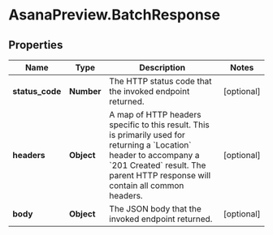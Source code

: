 # AsanaPreview.BatchResponse

## Properties
Name | Type | Description | Notes
------------ | ------------- | ------------- | -------------
**status_code** | **Number** | The HTTP status code that the invoked endpoint returned. | [optional] 
**headers** | **Object** | A map of HTTP headers specific to this result. This is primarily used for returning a &#x60;Location&#x60; header to accompany a &#x60;201 Created&#x60; result.  The parent HTTP response will contain all common headers. | [optional] 
**body** | **Object** | The JSON body that the invoked endpoint returned. | [optional] 
